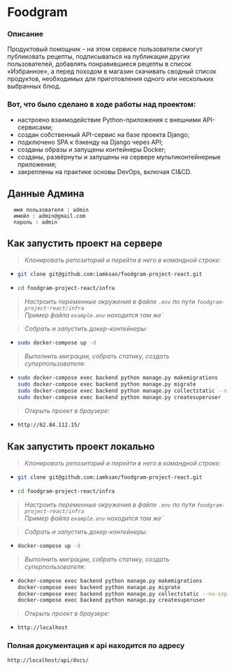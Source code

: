 # Foodgram


### Описание

Продуктовый помощник - на этом сервисе пользователи смогут публиковать рецепты,
подписываться на публикации других пользователей, добавлять понравившиеся 
рецепты в список «Избранное», а перед походом в магазин скачивать сводный 
список продуктов, необходимых для приготовления одного или нескольких выбранных блюд.


### Вот, что было сделано в ходе работы над проектом:
- настроено взаимодействие Python-приложения с внешними API-сервисами;
- создан собственный API-сервис на базе проекта Django;
- подключено SPA к бэкенду на Django через API;
- созданы образы и запущены контейнеры Docker;
- созданы, развёрнуты и запущены на сервере мультиконтейнерные приложения;
- закреплены на практике основы DevOps, включая CI&CD.

## Данные Админа

```
  имя пользователя : admin
  имейл : admin@gmail.com
  пароль : admin
 ```


## Как запустить проект на сервере

>*Клонировать репозиторий и перейти в него в командной строке:*


* ```bash
  git clone git@github.com:iamksan/foodgram-project-react.git
  ```

* ```bash
  cd foodgram-project-react/infra
  ```
  
>*Настроить переменные окружения в файле `.env` по пути `foodgram-project-react/infra`* <br>
>*Пример файла `example.env` находится там же`*

>*Собрать и запустить докер-контейнеры:*

* ```bash
  sudo docker-compose up -d
  ```

>*Выполнить миграции, собрать статику, создать суперпользователя:*

* ```bash
  sudo docker-compose exec backend python manage.py makemigrations
  sudo docker-compose exec backend python manage.py migrate
  sudo docker-compose exec backend python manage.py collectstatic --no-input
  sudo docker-compose exec backend python manage.py createsuperuser
  ```

>*Открыть проект в браузере:*

* ```bash
  http://62.84.112.15/
  ```

## Как запустить проект локально

>*Клонировать репозиторий и перейти в него в командной строке:*


* ```bash
  git clone git@github.com:iamksan/foodgram-project-react.git
  ```

* ```bash
  cd foodgram-project-react/infra
  ```
  
>*Настроить переменные окружения в файле `.env` по пути `foodgram-project-react/infra`* <br>
>*Пример файла `example.env` находится там же`*

>*Собрать и запустить докер-контейнеры:*

* ```bash
  docker-compose up -d
  ```

>*Выполнить миграции, собрать статику, создать суперпользователя:*

* ```bash
  docker-compose exec backend python manage.py makemigrations
  docker-compose exec backend python manage.py migrate
  docker-compose exec backend python manage.py collectstatic --no-input
  docker-compose exec backend python manage.py createsuperuser
  ```

>*Открыть проект в браузере:*

* ```bash
  http://localhost
  ```

### Полная документация к api находится по адресу

```URL
http://localhost/api/docs/
```
